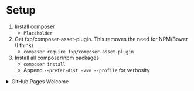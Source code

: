 # Setup

1. Install composer
   * `Placeholder`
2. Get fxp/composer-asset-plugin. This removes the need for NPM/Bower (I think)
   * `composer require fxp/composer-asset-plugin`
3. Install all composer/npm packages
   * `composer install`
   * Append `--prefer-dist -vvv --profile` for verbosity

<details>
  <summary>GitHub Pages Welcome</summary>  
  
  ## Welcome to GitHub Pages

You can use the [editor on GitHub](https://github.com/pierrejoubert73/playground/edit/master/README.md) to maintain and preview the content for your website in Markdown files.

Whenever you commit to this repository, GitHub Pages will run [Jekyll](https://jekyllrb.com/) to rebuild the pages in your site, from the content in your Markdown files.

### Markdown

Markdown is a lightweight and easy-to-use syntax for styling your writing. It includes conventions for

```markdown
Syntax highlighted code block

# Header 1
## Header 2
### Header 3

- Bulleted
- List

1. Numbered
2. List

**Bold** and _Italic_ and `Code` text

[Link](url) and ![Image](src)
```

For more details see [GitHub Flavored Markdown](https://guides.github.com/features/mastering-markdown/).

### Jekyll Themes

Your Pages site will use the layout and styles from the Jekyll theme you have selected in your [repository settings](https://github.com/pierrejoubert73/playground/settings). The name of this theme is saved in the Jekyll `_config.yml` configuration file.

### Support or Contact

Having trouble with Pages? Check out our [documentation](https://help.github.com/categories/github-pages-basics/) or [contact support](https://github.com/contact) and we’ll help you sort it out.

</details>
